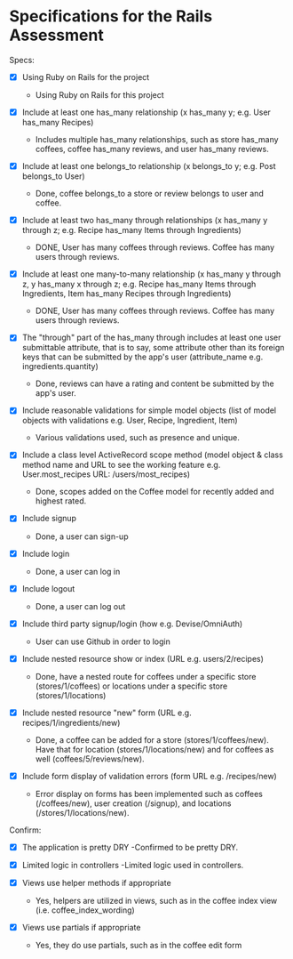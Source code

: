 # Specifications for the Rails Assessment

Specs:
- [x] Using Ruby on Rails for the project 
    - Using Ruby on Rails for this project

- [x] Include at least one has_many relationship (x has_many y; e.g. User has_many Recipes) 
    - Includes multiple has_many relationships, such as store has_many coffees, coffee has_many reviews, and user has_many reviews.

- [x] Include at least one belongs_to relationship (x belongs_to y; e.g. Post belongs_to User) 
    - Done, coffee belongs_to a store or review belongs to user and coffee.

- [x] Include at least two has_many through relationships (x has_many y through z; e.g. Recipe has_many Items through Ingredients) 
    - DONE, User has many coffees through reviews. Coffee has many users through reviews.

- [x] Include at least one many-to-many relationship (x has_many y through z, y has_many x through z; e.g. Recipe has_many Items through Ingredients, Item has_many Recipes through Ingredients) 
    - DONE, User has many coffees through reviews. Coffee has many users through reviews.

- [x] The "through" part of the has_many through includes at least one user submittable attribute, that is to say, some attribute other than its foreign keys that can be submitted by the app's user (attribute_name e.g. ingredients.quantity) 
    - Done, reviews can have a rating and content be submitted by the app's user.

- [x] Include reasonable validations for simple model objects (list of model objects with validations e.g. User, Recipe, Ingredient, Item) 
    - Various validations used, such as presence and unique.

- [x] Include a class level ActiveRecord scope method (model object & class method name and URL to see the working feature e.g. User.most_recipes URL: /users/most_recipes) 
    - Done, scopes added on the Coffee model for recently added and highest rated.

- [x] Include signup
    - Done, a user can sign-up

- [x] Include login
    - Done, a user can log in

- [x] Include logout
    - Done, a user can log out
    
- [x] Include third party signup/login (how e.g. Devise/OmniAuth)
    - User can use Github in order to login

- [x] Include nested resource show or index (URL e.g. users/2/recipes)
    - Done, have a nested route for coffees under a specific store (stores/1/coffees) or locations under a specific store (stores/1/locations)

- [x] Include nested resource "new" form (URL e.g. recipes/1/ingredients/new)
    - Done, a coffee can be added for a store (stores/1/coffees/new). Have that for location (stores/1/locations/new) and for coffees as well (coffees/5/reviews/new).

- [x] Include form display of validation errors (form URL e.g. /recipes/new)
    - Error display on forms has been implemented such as coffees (/coffees/new), user creation (/signup), and locations (/stores/1/locations/new).

Confirm:
- [x] The application is pretty DRY
    -Confirmed to be pretty DRY.

- [x] Limited logic in controllers
    -Limited logic used in controllers.

- [x] Views use helper methods if appropriate
    - Yes, helpers are utilized in views, such as in the coffee index view (i.e. coffee_index_wording)

- [x] Views use partials if appropriate
    - Yes, they do use partials, such as in the coffee edit form